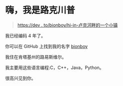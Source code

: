 # 嗨，我是路克川普

> [https://dev . to/bionboy/hi-in-卢克河畔的一个小镇](https://dev.to/bionboy/hi-im-luke-floden)

我已经编码 4 年了。

你可以在 GitHub 上找到我的名字 [bionboy](https://github.com/bionboy)

我住在肯塔基州的路易斯维尔。

我主要用这些语言编程:C，C++，Java，Python。

很高兴见到你。